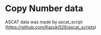 # Copy Number data
ASCAT data was made by ascat_script (https://github.com/Kazuki526/ascat_scripts)
